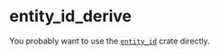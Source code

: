 # entity_id_derive

You probably want to use the [`entity_id`](https://docs.rs/entity_id) crate directly.
